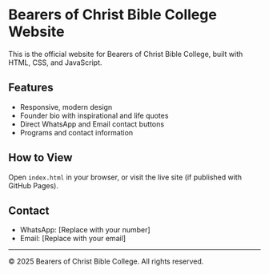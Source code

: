 # Bearers of Christ Bible College Website

This is the official website for Bearers of Christ Bible College, built with HTML, CSS, and JavaScript.

## Features
- Responsive, modern design
- Founder bio with inspirational and life quotes
- Direct WhatsApp and Email contact buttons
- Programs and contact information

## How to View
Open `index.html` in your browser, or visit the live site (if published with GitHub Pages).

## Contact
- WhatsApp: [Replace with your number]
- Email: [Replace with your email]

---

© 2025 Bearers of Christ Bible College. All rights reserved.